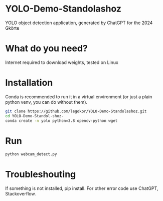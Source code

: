 # YOLO-Demo-Standolashoz
YOLO object detection application, generated by ChatGPT for the 2024 Gkörte

# What do you need?

Internet required to download weights, tested on Linux

# Installation

Conda is recommended to run it in a virtual environment (or just a plain python venv, you can do without them).

```bash
git clone https://github.com/legokor/YOLO-Demo-Standolashoz.git
cd YOLO-Demo-Standol-shoz-
conda create -n yolo python=3.8 opencv-python wget
```

# Run

```bash
python webcam_detect.py
```

# Troubleshouting

If something is not installed, pip install. For other error code use ChatGPT, Stackoverflow.
